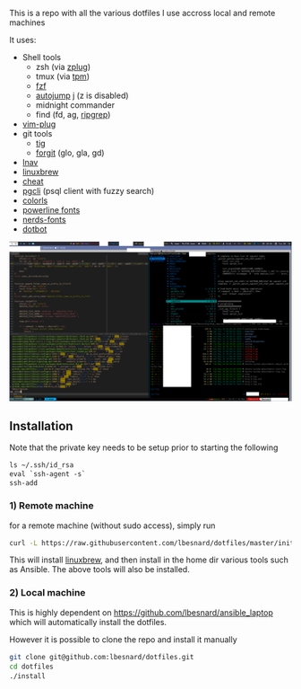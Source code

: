 This is a repo with all the various dotfiles I use accross local and remote machines

It uses:
* Shell tools
  * zsh (via [zplug](https://github.com/zplug/zplug))
  * tmux (via [tpm](https://github.com/tmux-plugins/tpm))
  * [fzf](https://github.com/junegunn/fzf)
  * [autojump](https://github.com/wting/autojump) j (z is disabled)
  * midnight commander
  * find (fd, ag, [ripgrep](https://github.com/BurntSushi/ripgrep))
* [vim-plug](https://github.com/junegunn/vim-plug)
* git tools
  * [tig](https://github.com/jonas/tig)
  * [forgit](https://github.com/wfxr/forgit) (glo, gla, gd)
* [lnav](https://github.com/tstack/lnav)
* [linuxbrew](https://docs.brew.sh/Homebrew-on-Linux)
* [cheat](https://github.com/chrisallenlane/cheat)
* [pgcli](https://www.pgcli.com/) (psql client with fuzzy search)
* [colorls](https://github.com/athityakumar/colorls)
* [powerline fonts](https://github.com/powerline/fonts)
* [nerds-fonts](https://github.com/ryanoasis/nerd-fonts/blob/master/readme.md#font-installation)
* [dotbot](https://github.com/anishathalye/dotbot)


![Workspace example](laptop.png "i3 + i3block + tmux + neovim + ranger...")

## Installation
Note that the private key needs to be setup prior to starting the following
```
ls ~/.ssh/id_rsa
eval `ssh-agent -s`
ssh-add

```

### 1) Remote machine 
for a remote machine (without sudo access), simply run
```bash
curl -L https://raw.githubusercontent.com/lbesnard/dotfiles/master/initsys.sh | bash
```

This will install [linuxbrew](https://docs.brew.sh/Homebrew-on-Linux), and then install in the home dir
various tools such as Ansible. The above tools will also be installed.

### 2) Local machine

This is highly dependent on https://github.com/lbesnard/ansible_laptop which will
automatically install the dotfiles.

However it is possible to clone the repo and install it manually
```bash
git clone git@github.com:lbesnard/dotfiles.git
cd dotfiles
./install
```
